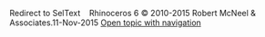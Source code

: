 ---
---

Redirect to SelText&#160;
&#160;
Rhinoceros 6 © 2010-2015 Robert McNeel &amp; Associates.11-Nov-2015
 [Open topic with navigation](seltext.html) 

